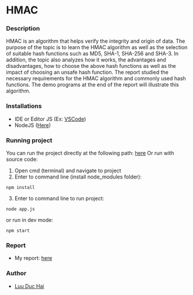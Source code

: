 # HMAC

### Description
HMAC is an algorithm that helps verify the integrity and origin of data. The purpose of the topic is to learn the HMAC algorithm as well as the
selection of suitable hash functions such as MD5, SHA-1, SHA-256 and SHA-3. In
addition, the topic also analyzes how it works, the advantages and disadvantages, how
to choose the above hash functions as well as the impact of choosing an unsafe hash
function.
The report studied the necessary requirements for the HMAC algorithm and
commonly used hash functions. The demo programs at the end of the report will
illustrate this algorithm.

### Installations
- IDE or Editor JS (Ex: [VSCode](https://code.visualstudio.com/download))
- NodeJS ([Here](https://nodejs.org/en))

### Running project
You can run the project directly at the following path: [here](https://hmac-liart.vercel.app/)
Or run with source code:
1. Open cmd (terminal) and navigate to project
2. Enter to command line (install node_modules folder):
```
npm install
```
3. Enter to command line to run project: 
```
node app.js
```
or run in dev mode:
```
npm start
```

### Report
- My report: [here](https://drive.google.com/file/d/1xkTU0yFvnOcOldg4nzLRwQJDyvLU_GxX/view?usp=sharing)

### Author
- [Luu Duc Hai](mailto:luuduchai.nt@gmail.com)
